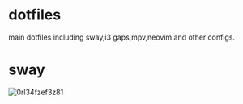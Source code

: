 # dotfiles

main dotfiles including sway,i3 gaps,mpv,neovim and other configs.

# sway
![0rl34fzef3z81](https://user-images.githubusercontent.com/98311090/168441157-298d7dc1-7c8d-4ba9-9ec4-fa4c03eaab57.jpg)
